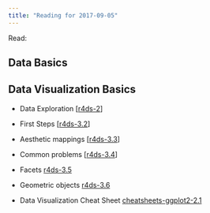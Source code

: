 ```yaml
---
title: "Reading for 2017-09-05"
---
```



Read:

## Data Basics


## Data Visualization Basics

- Data Exploration [[r4ds-2](http://r4ds.had.co.nz/explore-intro.html)]
- First Steps [[r4ds-3.2](http://r4ds.had.co.nz/data-visualisation.html#first-steps)]
- Aesthetic mappings [[r4ds-3.3](http://r4ds.had.co.nz/data-visualisation.html#aesthetic-mappings)]
- Common problems [[r4ds-3.4](http://r4ds.had.co.nz/data-visualisation.html#common-problems)]



- Facets [r4ds-3.5](http://r4ds.had.co.nz/data-visualisation.html#facets)
- Geometric objects [r4ds-3.6](http://r4ds.had.co.nz/data-visualisation.html#geometric-objects)


- Data Visualization Cheat Sheet [cheatsheets-ggplot2-2.1](https://www.rstudio.com/wp-content/uploads/2016/11/ggplot2-cheatsheet-2.1.pdf)

